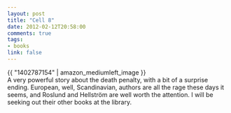 ```yaml
---
layout: post
title: "Cell 8"
date: 2012-02-12T20:58:00
comments: true
tags:
- books
link: false
---
```

{{ "1402787154" | amazon_mediumleft_image }}  
A very powerful story about the death penalty, with a bit of a surprise ending. European, well, Scandinavian, authors are all the rage these days it seems, and Roslund and Hellström are well worth the attention. I will be seeking out their other books at the library.  

